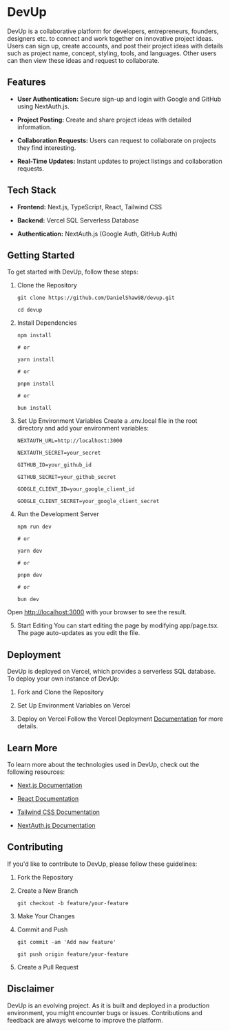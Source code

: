 # DevUp

DevUp is a collaborative platform for developers, entrepreneurs, founders, designers etc. to connect and work together on innovative project ideas. Users can sign up, create accounts, and post their project ideas with details such as project name, concept, styling, tools, and languages. Other users can then view these ideas and request to collaborate.

## Features

-   **User Authentication:** Secure sign-up and login with Google and GitHub using NextAuth.js.
    
-   **Project Posting:** Create and share project ideas with detailed information.
    
-   **Collaboration Requests:** Users can request to collaborate on projects they find interesting.
    
-   **Real-Time Updates:** Instant updates to project listings and collaboration requests.

## Tech Stack

-   **Frontend:** Next.js, TypeScript, React, Tailwind CSS
    
-   **Backend:** Vercel SQL Serverless Database
    
-   **Authentication:** NextAuth.js (Google Auth, GitHub Auth)

## Getting Started

To get started with DevUp, follow these steps:

1.  Clone the Repository
    
        git clone https://github.com/DanielShaw98/devup.git
    
	    cd devup

2.  Install Dependencies

		npm install

		# or

		yarn install

		# or

		pnpm install

		# or

		bun install

3.  Set Up Environment Variables Create a .env.local file in the root directory and add your environment variables:
    
	    NEXTAUTH_URL=http://localhost:3000
    
	    NEXTAUTH_SECRET=your_secret
    
	    GITHUB_ID=your_github_id
    
	    GITHUB_SECRET=your_github_secret
    
	    GOOGLE_CLIENT_ID=your_google_client_id
    
	    GOOGLE_CLIENT_SECRET=your_google_client_secret

4.  Run the Development Server
    

	    npm run dev
    
	    # or
    
	    yarn dev
    
	    # or
    
	    pnpm dev
    
	    # or
    
	    bun dev

Open [http://localhost:3000](http://localhost:3000) with your browser to see the result.

5.  Start Editing You can start editing the page by modifying app/page.tsx. The page auto-updates as you edit the file.
    

## Deployment

DevUp is deployed on Vercel, which provides a serverless SQL database. To deploy your own instance of DevUp:

1.  Fork and Clone the Repository
    
2.  Set Up Environment Variables on Vercel
    
3.  Deploy on Vercel Follow the Vercel Deployment [Documentation](https://vercel.com/docs) for more details.
    

## Learn More

To learn more about the technologies used in DevUp, check out the following resources:

-   [Next.js Documentation](https://nextjs.org/docs)
    
-   [React Documentation](https://react.dev/learn)
    
-   [Tailwind CSS Documentation](https://tailwindcss.com/docs)
    
-   [NextAuth.js Documentation](https://next-auth.js.org/getting-started/introduction)
    

## Contributing

If you'd like to contribute to DevUp, please follow these guidelines:

1.  Fork the Repository
    
2.  Create a New Branch

	    git checkout -b feature/your-feature

3.  Make Your Changes
    
4.  Commit and Push
    
	    git commit -am 'Add new feature'
	    
	    git push origin feature/your-feature

5.  Create a Pull Request
    

## Disclaimer

DevUp is an evolving project. As it is built and deployed in a production environment, you might encounter bugs or issues. Contributions and feedback are always welcome to improve the platform.
